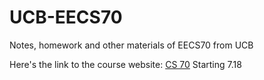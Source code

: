 # UCB-EECS70
Notes, homework and other materials of EECS70 from UCB

Here's the link to the course website: [CS 70](https://www.eecs70.org/)
Starting 7.18
